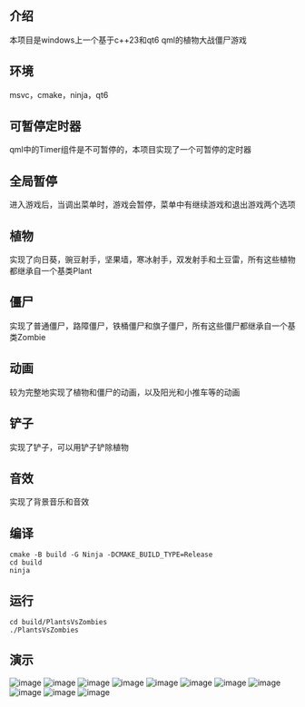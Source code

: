 ## 介绍

本项目是windows上一个基于c++23和qt6 qml的植物大战僵尸游戏

## 环境

msvc，cmake，ninja，qt6

## 可暂停定时器

qml中的Timer组件是不可暂停的，本项目实现了一个可暂停的定时器

## 全局暂停

进入游戏后，当调出菜单时，游戏会暂停，菜单中有继续游戏和退出游戏两个选项

## 植物

实现了向日葵，豌豆射手，坚果墙，寒冰射手，双发射手和土豆雷，所有这些植物都继承自一个基类Plant

## 僵尸

实现了普通僵尸，路障僵尸，铁桶僵尸和旗子僵尸，所有这些僵尸都继承自一个基类Zombie

## 动画

较为完整地实现了植物和僵尸的动画，以及阳光和小推车等的动画

## 铲子

实现了铲子，可以用铲子铲除植物

## 音效

实现了背景音乐和音效

## 编译

```shell 
cmake -B build -G Ninja -DCMAKE_BUILD_TYPE=Release
cd build
ninja
```

## 运行

```shell
cd build/PlantsVsZombies
./PlantsVsZombies
```

## 演示

![image](resources/show/show0.png)
![image](resources/show/show1.png)
![image](resources/show/show2.png)
![image](resources/show/show3.png)
![image](resources/show/show4.png)
![image](resources/show/show5.png)
![image](resources/show/show6.png)
![image](resources/show/show7.png)
![image](resources/show/show8.png)
![image](resources/show/show9.png)
![image](resources/show/show10.png)
